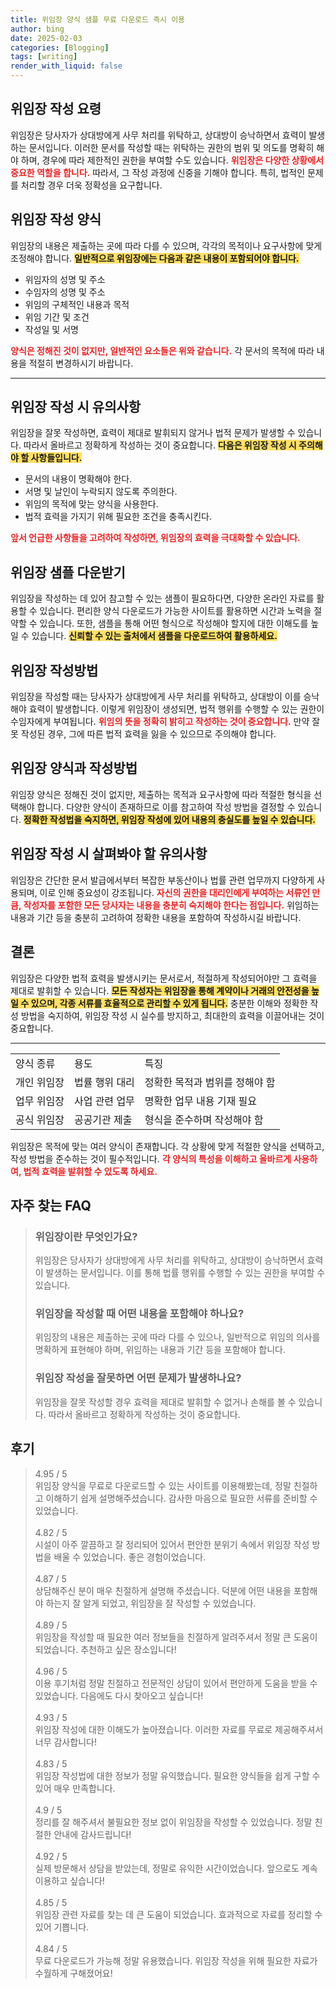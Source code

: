 ```yaml
---
title: 위임장 양식 샘플 무료 다운로드 즉시 이용
author: bing
date: 2025-02-03
categories: [Blogging]
tags: [writing]
render_with_liquid: false
---
```



<h2 id='위임장_작성_요령'>위임장 작성 요령</h2>

<p>위임장은 당사자가 상대방에게 사무 처리를 위탁하고, 상대방이 승낙하면서 효력이 발생하는 문서입니다. 이러한 문서를 작성할 때는 위탁하는 권한의 범위 및 의도를 명확히 해야 하며, 경우에 따라 제한적인 권한을 부여할 수도 있습니다. <b><span style="color: #ee2323;">위임장은 다양한 상황에서 중요한 역할을 합니다.</span></b> 따라서, 그 작성 과정에 신중을 기해야 합니다. 특히, 법적인 문제를 처리할 경우 더욱 정확성을 요구합니다.</p>

<h2 id='위임장_작성_양식'>위임장 작성 양식</h2>

<p>위임장의 내용은 제출하는 곳에 따라 다를 수 있으며, 각각의 목적이나 요구사항에 맞게 조정해야 합니다. <b><span style="background-color: #ffe066;">일반적으로 위임장에는 다음과 같은 내용이 포함되어야 합니다.</span></b></p>

<ul>
    <li>위임자의 성명 및 주소</li>
    <li>수임자의 성명 및 주소</li>
    <li>위임의 구체적인 내용과 목적</li>
    <li>위임 기간 및 조건</li>
    <li>작성일 및 서명</li>
</ul>

<p><b><span style="color: #ee2323;">양식은 정해진 것이 없지만, 일반적인 요소들은 위와 같습니다.</span></b> 각 문서의 목적에 따라 내용을 적절히 변경하시기 바랍니다.</p>

<hr />

<h2 id='위임장_작성_시_유의사항'>위임장 작성 시 유의사항</h2>

<p>위임장을 잘못 작성하면, 효력이 제대로 발휘되지 않거나 법적 문제가 발생할 수 있습니다. 따라서 올바르고 정확하게 작성하는 것이 중요합니다. <b><span style="background-color: #ffe066;">다음은 위임장 작성 시 주의해야 할 사항들입니다.</span></b></p>

<ul>
    <li>문서의 내용이 명확해야 한다.</li>
    <li>서명 및 날인이 누락되지 않도록 주의한다.</li>
    <li>위임의 목적에 맞는 양식을 사용한다.</li>
    <li>법적 효력을 가지기 위해 필요한 조건을 충족시킨다.</li>
</ul>

<p><b><span style="color: #ee2323;">앞서 언급한 사항들을 고려하여 작성하면, 위임장의 효력을 극대화할 수 있습니다.</span></b></p>

<h2 id='위임장_샘플_다운받기'>위임장 샘플 다운받기</h2>

<p>위임장을 작성하는 데 있어 참고할 수 있는 샘플이 필요하다면, 다양한 온라인 자료를 활용할 수 있습니다. 편리한 양식 다운로드가 가능한 사이트를 활용하면 시간과 노력을 절약할 수 있습니다. 또한, 샘플을 통해 어떤 형식으로 작성해야 할지에 대한 이해도를 높일 수 있습니다. <b><span style="background-color: #ffe066;">신뢰할 수 있는 출처에서 샘플을 다운로드하여 활용하세요.</span></b></p>

<h2 id='위임장_작성방법'>위임장 작성방법</h2>

<p>위임장을 작성할 때는 당사자가 상대방에게 사무 처리를 위탁하고, 상대방이 이를 승낙해야 효력이 발생합니다. 이렇게 위임장이 생성되면, 법적 행위를 수행할 수 있는 권한이 수임자에게 부여됩니다. <b><span style="color: #ee2323;">위임의 뜻을 정확히 밝히고 작성하는 것이 중요합니다.</span></b> 만약 잘못 작성된 경우, 그에 따른 법적 효력을 잃을 수 있으므로 주의해야 합니다.</p>

<h2 id='위임장_양식과_작성방법'>위임장 양식과 작성방법</h2>

<p>위임장 양식은 정해진 것이 없지만, 제출하는 목적과 요구사항에 따라 적절한 형식을 선택해야 합니다. 다양한 양식이 존재하므로 이를 참고하여 작성 방법을 결정할 수 있습니다. <b><span style="background-color: #ffe066;">정확한 작성법을 숙지하면, 위임장 작성에 있어 내용의 충실도를 높일 수 있습니다.</span></b></p>

<h2 id='위임장_작성시_살펴봐야할_유의사항'>위임장 작성 시 살펴봐야 할 유의사항</h2>

<p>위임장은 간단한 문서 발급에서부터 복잡한 부동산이나 법률 관련 업무까지 다양하게 사용되며, 이로 인해 중요성이 강조됩니다. <b><span style="color: #ee2323;">자신의 권한을 대리인에게 부여하는 서류인 만큼, 작성자를 포함한 모든 당사자는 내용을 충분히 숙지해야 한다는 점입니다.</span></b> 위임하는 내용과 기간 등을 충분히 고려하여 정확한 내용을 포함하여 작성하시길 바랍니다.</p>

<h2 id='결론'>결론</h2>

<p>위임장은 다양한 법적 효력을 발생시키는 문서로서, 적절하게 작성되어야만 그 효력을 제대로 발휘할 수 있습니다. <b><span style="background-color: #ffe066;">모든 작성자는 위임장을 통해 계약이나 거래의 안전성을 높일 수 있으며, 각종 서류를 효율적으로 관리할 수 있게 됩니다.</span></b> 충분한 이해와 정확한 작성 방법을 숙지하여, 위임장 작성 시 실수를 방지하고, 최대한의 효력을 이끌어내는 것이 중요합니다.</p>

<hr />

<table>
    <tr>
        <td>양식 종류</td>
        <td>용도</td>
        <td>특징</td>
    </tr>
    <tr>
        <td>개인 위임장</td>
        <td>법률 행위 대리</td>
        <td>정확한 목적과 범위를 정해야 함</td>
    </tr>
    <tr>
        <td>업무 위임장</td>
        <td>사업 관련 업무</td>
        <td>명확한 업무 내용 기재 필요</td>
    </tr>
    <tr>
        <td>공식 위임장</td>
        <td>공공기관 제출</td>
        <td>형식을 준수하며 작성해야 함</td>
    </tr>
</table>

<p>위임장은 목적에 맞는 여러 양식이 존재합니다. 각 상황에 맞게 적절한 양식을 선택하고, 작성 방법을 준수하는 것이 필수적입니다. <b><span style="color: #ee2323;">각 양식의 특성을 이해하고 올바르게 사용하여, 법적 효력을 발휘할 수 있도록 하세요.</span></b></p>


<h2 id='자주_찾는_FAQ'>자주 찾는 FAQ</h2>
<div itemscope="" itemtype="https://schema.org/FAQPage"> 
<blockquote> 
<div itemscope="" itemprop="mainEntity" itemtype="https://schema.org/Question"> 
<h3 itemprop="name">위임장이란 무엇인가요?</h3> 
<div itemscope="" itemprop="acceptedAnswer" itemtype="https://schema.org/Answer"> 
<span itemprop="text"> 
<p>위임장은 당사자가 상대방에게 사무 처리를 위탁하고, 상대방이 승낙하면서 효력이 발생하는 문서입니다. 이를 통해 법률 행위를 수행할 수 있는 권한을 부여할 수 있습니다.</p> 
</span> 
</div> 
</div> 

<div itemscope="" itemprop="mainEntity" itemtype="https://schema.org/Question"> 
<h3 itemprop="name">위임장을 작성할 때 어떤 내용을 포함해야 하나요?</h3> 
<div itemscope="" itemprop="acceptedAnswer" itemtype="https://schema.org/Answer"> 
<span itemprop="text"> 
<p>위임장의 내용은 제출하는 곳에 따라 다를 수 있으나, 일반적으로 위임의 의사를 명확하게 표현해야 하며, 위임하는 내용과 기간 등을 포함해야 합니다.</p> 
</span> 
</div> 
</div> 

<div itemscope="" itemprop="mainEntity" itemtype="https://schema.org/Question"> 
<h3 itemprop="name">위임장 작성을 잘못하면 어떤 문제가 발생하나요?</h3> 
<div itemscope="" itemprop="acceptedAnswer" itemtype="https://schema.org/Answer"> 
<span itemprop="text"> 
<p>위임장을 잘못 작성할 경우 효력을 제대로 발휘할 수 없거나 손해를 볼 수 있습니다. 따라서 올바르고 정확하게 작성하는 것이 중요합니다.</p> 
</span> 
</div> 
</div> 

</blockquote> 
</div>
<h2 id='후기'>후기</h2>
<div itemscope itemtype="https://schema.org/Product">
  <blockquote>
  <div itemprop="review" itemscope itemtype="https://schema.org/Review">
      <div itemprop="reviewRating" itemscope itemtype="https://schema.org/Rating"> <span itemprop="ratingValue">4.95</span> / <span itemprop="bestRating">5</span> </div>
      <span itemprop="reviewBody">위임장 양식을 무료로 다운로드할 수 있는 사이트를 이용해봤는데, 정말 친절하고 이해하기 쉽게 설명해주셨습니다. 감사한 마음으로 필요한 서류를 준비할 수 있었습니다.</span>
  </div>
  <br>
  <div itemprop="review" itemscope itemtype="https://schema.org/Review">
      <div itemprop="reviewRating" itemscope itemtype="https://schema.org/Rating"> <span itemprop="ratingValue">4.82</span> / <span itemprop="bestRating">5</span> </div>
      <span itemprop="reviewBody">시설이 아주 깔끔하고 잘 정리되어 있어서 편안한 분위기 속에서 위임장 작성 방법을 배울 수 있었습니다. 좋은 경험이었습니다.</span>
  </div>
  <br>
  <div itemprop="review" itemscope itemtype="https://schema.org/Review">
      <div itemprop="reviewRating" itemscope itemtype="https://schema.org/Rating"> <span itemprop="ratingValue">4.87</span> / <span itemprop="bestRating">5</span> </div>
      <span itemprop="reviewBody">상담해주신 분이 매우 친절하게 설명해 주셨습니다. 덕분에 어떤 내용을 포함해야 하는지 잘 알게 되었고, 위임장을 잘 작성할 수 있었습니다.</span>
  </div>
  <br>
  <div itemprop="review" itemscope itemtype="https://schema.org/Review">
      <div itemprop="reviewRating" itemscope itemtype="https://schema.org/Rating"> <span itemprop="ratingValue">4.89</span> / <span itemprop="bestRating">5</span> </div>
      <span itemprop="reviewBody">위임장을 작성할 때 필요한 여러 정보들을 친절하게 알려주셔서 정말 큰 도움이 되었습니다. 추천하고 싶은 장소입니다!</span>
  </div>
  <br>
  <div itemprop="review" itemscope itemtype="https://schema.org/Review">
      <div itemprop="reviewRating" itemscope itemtype="https://schema.org/Rating"> <span itemprop="ratingValue">4.96</span> / <span itemprop="bestRating">5</span> </div>
      <span itemprop="reviewBody">이용 후기처럼 정말 친절하고 전문적인 상담이 있어서 편안하게 도움을 받을 수 있었습니다. 다음에도 다시 찾아오고 싶습니다!</span>
  </div>
  <br>
  <div itemprop="review" itemscope itemtype="https://schema.org/Review">
      <div itemprop="reviewRating" itemscope itemtype="https://schema.org/Rating"> <span itemprop="ratingValue">4.93</span> / <span itemprop="bestRating">5</span> </div>
      <span itemprop="reviewBody">위임장 작성에 대한 이해도가 높아졌습니다. 이러한 자료를 무료로 제공해주셔서 너무 감사합니다!</span>
  </div>
  <br>
  <div itemprop="review" itemscope itemtype="https://schema.org/Review">
      <div itemprop="reviewRating" itemscope itemtype="https://schema.org/Rating"> <span itemprop="ratingValue">4.83</span> / <span itemprop="bestRating">5</span> </div>
      <span itemprop="reviewBody">위임장 작성법에 대한 정보가 정말 유익했습니다. 필요한 양식들을 쉽게 구할 수 있어 매우 만족합니다.</span>
  </div>
  <br>
  <div itemprop="review" itemscope itemtype="https://schema.org/Review">
      <div itemprop="reviewRating" itemscope itemtype="https://schema.org/Rating"> <span itemprop="ratingValue">4.9</span> / <span itemprop="bestRating">5</span> </div>
      <span itemprop="reviewBody">정리를 잘 해주셔서 불필요한 정보 없이 위임장을 작성할 수 있었습니다. 정말 친절한 안내에 감사드립니다!</span>
  </div>
  <br>
  <div itemprop="review" itemscope itemtype="https://schema.org/Review">
      <div itemprop="reviewRating" itemscope itemtype="https://schema.org/Rating"> <span itemprop="ratingValue">4.92</span> / <span itemprop="bestRating">5</span> </div>
      <span itemprop="reviewBody">실제 방문해서 상담을 받았는데, 정말로 유익한 시간이었습니다. 앞으로도 계속 이용하고 싶습니다!</span>
  </div>
  <br>
  <div itemprop="review" itemscope itemtype="https://schema.org/Review">
      <div itemprop="reviewRating" itemscope itemtype="https://schema.org/Rating"> <span itemprop="ratingValue">4.85</span> / <span itemprop="bestRating">5</span> </div>
      <span itemprop="reviewBody">위임장 관련 자료를 찾는 데 큰 도움이 되었습니다. 효과적으로 자료를 정리할 수 있어 기쁩니다.</span>
  </div>
  <br>
  <div itemprop="review" itemscope itemtype="https://schema.org/Review">
      <div itemprop="reviewRating" itemscope itemtype="https://schema.org/Rating"> <span itemprop="ratingValue">4.84</span> / <span itemprop="bestRating">5</span> </div>
      <span itemprop="reviewBody">무료 다운로드가 가능해 정말 유용했습니다. 위임장 작성을 위해 필요한 자료가 수월하게 구해졌어요!</span>
  </div>
  </blockquote>
</div>
